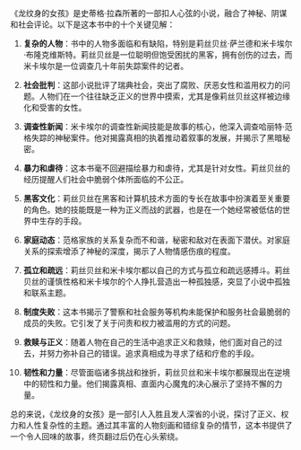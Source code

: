 《龙纹身的女孩》是史蒂格·拉森所著的一部扣人心弦的小说，融合了神秘、阴谋和社会评论。以下是这本书中的十个关键见解：

1. **复杂的人物**：书中的人物多面临和有缺陷，特别是莉丝贝丝·萨兰德和米卡埃尔·布隆克维斯特。莉丝贝丝是一位聪明但饱受困扰的黑客，拥有创伤的过去，而米卡埃尔是一位调查几十年前失踪案件的记者。

2. **社会批判**：这部小说批评了瑞典社会，突出了腐败、厌恶女性和滥用权力的问题。人物们在一个往往缺乏正义的世界中摸索，尤其是像莉丝贝丝这样被边缘化和受害的女性。

3. **调查性新闻**：米卡埃尔的调查性新闻技能是故事的核心，他深入调查哈丽特·范格失踪的神秘案件。他对揭露真相的执着推动着叙事的发展，并揭示了黑暗秘密。

4. **暴力和虐待**：这本书毫不回避描绘暴力和虐待，尤其是针对女性。莉丝贝丝的经历提醒人们社会中脆弱个体所面临的不公正。

5. **黑客文化**：莉丝贝丝在黑客和计算机技术方面的专长在故事中扮演着至关重要的角色。她的技能既是一种为正义而战的武器，也是在一个她经常被低估的世界中生存的手段。

6. **家庭动态**：范格家族的关系复杂而不和谐，秘密和敌对在表面下潜伏。对家庭关系的探索增添了神秘的深度，揭示了人物情感伤痕的程度。

7. **孤立和疏远**：莉丝贝丝和米卡埃尔都以自己的方式与孤立和疏远感搏斗。莉丝贝丝的谨慎性格和米卡埃尔的个人挣扎营造出一种孤独感，突显了小说中孤独和联系主题。

8. **制度失败**：这本书揭示了警察和社会服务等机构未能保护和服务社会最脆弱的成员的失败。它引发了关于问责和权力被滥用的方式的问题。

9. **救赎与正义**：随着人物在自己的生活中追求正义和救赎，他们面对自己的过去，并努力弥补自己的错误。追求真相成为寻求了结和疗愈的手段。

10. **韧性和力量**：尽管面临诸多挑战和挫折，莉丝贝丝和米卡埃尔都展现出在逆境中的韧性和力量。他们揭露真相、直面内心魔鬼的决心展示了坚持不懈的力量。

总的来说，《龙纹身的女孩》是一部引人入胜且发人深省的小说，探讨了正义、权力和人性复杂性的主题。通过其丰富的人物刻画和错综复杂的情节，这本书提供了一个令人回味的故事，终页翻过后仍在心头萦绕。